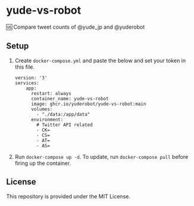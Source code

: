 # yude-vs-robot
🆚 Compare tweet counts of @yude_jp and @yuderobot

## Setup
1. Create `docker-compose.yml` and paste the below and set your token in this file.
    ```
    version: '3'
    services:
        app:
          restart: always
          container_name: yude-vs-robot
          image: ghcr.io/yuderobot/yude-vs-robot:main
          volumes:
            - "./data:/app/data"
          environment:
            # Twitter API related
            - CK=
            - CS=
            - AT=
            - AS=
    ```
2. Run `docker-compose up -d`. To update, run `docker-compose pull` before firing up the container.

## License
This repository is provided under the MIT License.
